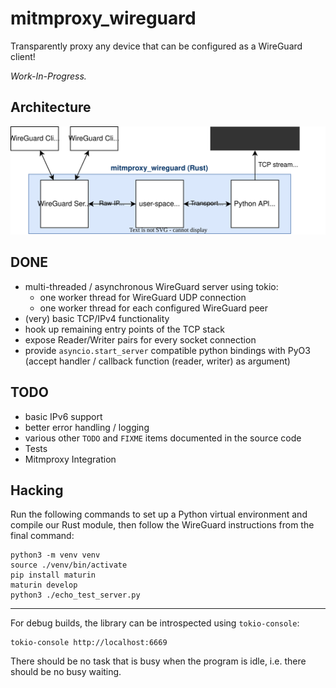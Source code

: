 # mitmproxy_wireguard

Transparently proxy any device that can be configured as a WireGuard client!

*Work-In-Progress.*

## Architecture

![library architecture](architecture.svg)

## DONE

* multi-threaded / asynchronous WireGuard server using tokio:
  * one worker thread for WireGuard UDP connection
  * one worker thread for each configured WireGuard peer
* (very) basic TCP/IPv4 functionality
* hook up remaining entry points of the TCP stack
* expose Reader/Writer pairs for every socket connection
* provide `asyncio.start_server` compatible python bindings with PyO3
  (accept handler / callback function (reader, writer) as argument)

## TODO

* basic IPv6 support
* better error handling / logging
* various other `TODO` and `FIXME` items documented in the source code
* Tests
* Mitmproxy Integration

## Hacking

Run the following commands to set up a Python virtual environment
and compile our Rust module, then follow the WireGuard instructions from the final command:

```shell
python3 -m venv venv
source ./venv/bin/activate
pip install maturin
maturin develop
python3 ./echo_test_server.py
```

---------------------

For debug builds, the library can be introspected using `tokio-console`:

```shell
tokio-console http://localhost:6669
```

There should be no task that is busy when the program is idle, i.e. there should be no busy waiting.
